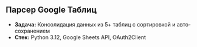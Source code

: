 ## Парсер Google Таблиц  
- **Задача:** Консолидация данных из 5+ таблиц с сортировкой и авто-сохранением  
- **Стек:** Python 3.12, Google Sheets API, OAuth2Client
